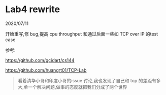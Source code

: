 
# Lab4 rewrite

2020/07/11

开始重写,修 bug,提高 cpu throughput 和通过后面一些如 TCP over IP 的test case

参考:

https://github.com/gcidart/cs144

https://github.com/huangrt01/TCP-Lab

> 看着清华小哥和印度小哥的issue 讨论,我也发现了自己和 top 的差距有多大,单一个解决问题,做事的态度就把我们分成了两个世界
